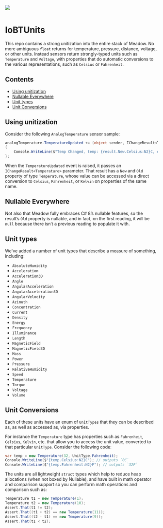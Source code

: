 <img src="Design/banner.jpg" style="margin-bottom:10px" />

# IoBTUnits

This repo contains a strong unitization into the entire stack of Meadow. No more ambiguous `float` returns for temperature, pressure, distance, voltage, or other units. Instead sensors return strongly-typed units such as `Temperature` and `Voltage`, with properties that do automatic conversions to the various representations, such as `Celsius` or `Fahrenheit`.

## Contents
* [Using unitization](#using-unitization)
* [Nullable Everywhere](#nullable-everywhere)
* [Unit types](#unit-types)
* [Unit Conversions](#unit-conversions)

## Using unitization

Consider the following `AnalogTemperature` sensor sample:

```csharp
analogTemperature.TemperatureUpdated += (object sender, IChangeResult<Temperature> result) => 
{
    Console.WriteLine($"Temp Changed, temp: {result.New.Celsius:N2}C, old: {result.Old?.Celsius:N2}C");
};
```

When the `TemperatureUpdated` event is raised, it passes an `IChangeResult<Temperature>` parameter. That result has a `New` and `Old` property of type `Temperature`, whose value can be accessed via a direct conversion to `Celsius`, `Fahrenheit`, or `Kelvin` on properties of the same name.

## Nullable Everywhere

Not also that Meadow fully embraces C# 8’s nullable features, so the result’s `Old` property is nullable, and in fact, on the first reading, it will be `null` because there isn’t a previous reading to populate it with.

## Unit types

We've added a number of unit types that describe a measure of something, including:

 * `AbsoluteHumidity`
 * `Acceleration`
 * `Acceleration3D`
 * `Angle`
 * `AngularAcceleration`
 * `AngularAcceleration3D`
 * `AngularVelocity`
 * `Azimuth`
 * `Concentration`
 * `Current`
 * `Density`
 * `Energy`
 * `Frequency`
 * `Illuminance`
 * `Length`
 * `MagneticField`
 * `MagneticField3D`
 * `Mass`
 * `Power`
 * `Pressure`
 * `RelativeHumidity`
 * `Speed`
 * `Temperature`
 * `Torque`
 * `Voltage`
 * `Volume`

 ## Unit Conversions

 Each of these units have an enum of `UnitTypes` that they can be described as, as well as accessed as, via properties.

For instance the `Temperature` type has properties such as `Fahrenheit`, `Celsius`, `Kelvin`, etc. that allow you to access the unit value, converted to that particular `UnitType`. Consider the following code:

```csharp
var temp = new Temperature(32, UnitType.Fahrenheit);
Console.WriteLine($"{temp.Celsius:N2}C"); // outputs `0C`
Console.WriteLine($"{temp.Fahrenheit:N2}F"); // outputs `32F`
```

The units are all lightweight `struct` types which help to reduce heap allocations (when not boxed by Nullable), and have built in math operator and comparison support so you can perform math operations and comparison such as:

```csharp
Temperature t1 = new Temperature(1);
Temperature t2 = new Temperature(10);
Assert.That(t1 != t2);
Assert.That((t1 + t2) == new Temperature(11));
Assert.That((t2 - t1) == new Temperature(9));
Assert.That(t1 < t2);
```